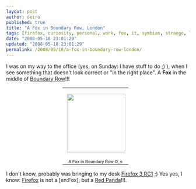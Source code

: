 ```yaml
---
layout: post
author: detro
published: true
title: "A Fox in Boundary Row, London"
tags: [firefox, curiosity, personal, work, fox, it, symbian, strange, london, location, uk, english, panda, red]
date: "2008-05-18 23:01:29"
updated: "2008-05-18 23:01:29"
permalink: /2008/05/18/a-fox-in-boundary-row-london/
---
```


I was on my way to the office (yes, on Sunday: I have stuff to do ;) ), when I see something that doesn't look correct or "in the right place". A <strong>Fox</strong> in the middle of <a href="http://maps.google.co.uk/maps?f=q&hl=en&geocode=&q=boundary+row,+london&sll=53.800651,-4.064941&sspn=7.283179,24.082031&ie=UTF8&z=16&iwloc=addr">Boundary Row</a>!!!

<div align="center">
<table style="width:194px;"><tr><td align="center" style="height:194px;background:url(http://picasaweb.google.com/f/img/transparent_album_background.gif) no-repeat left"><a href="http://picasaweb.google.com/detronizator/AFoxInBoundaryRowO_o"><img src="http://lh6.ggpht.com/detronizator/SDCgpPE2BfE/AAAAAAAAA80/DRR4vtnWpwQ/s160-c/AFoxInBoundaryRowO_o.jpg" width="160" height="160" style="margin:1px 0 0 4px;"/></a></td></tr><tr><td style="text-align:center;font-family:arial,sans-serif;font-size:11px"><a href="http://picasaweb.google.com/detronizator/AFoxInBoundaryRowO_o" style="color:#4D4D4D;font-weight:bold;text-decoration:none;">A Fox in Boundary Row O_o</a></td></tr></table>
</div>

I don't know, probably was bringing to my desk <a href="http://www.mozilla.com/en-US/firefox/all-beta.html">Firefox 3 RC1</a> ;) 
Yes yes, I know: <a href="http://www.mozilla.org/firefox/">Firefox</a> is not a [en:Fox], but a <a href="http://en.wikipedia.org/wiki/Red_Panda">Red Panda</a>!!!.
